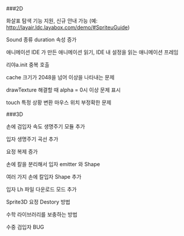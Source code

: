 ###2D

화살표 탐색 기능 지원, 신규 안내 가능 (예: http://layair.ldc.layabox.com/demo/#SpriteuGuide)

Sound 종류 duration 속성 증가

애니메이션 IDE 가 만든 애니메이션 읽기, IDE 내 설정을 읽는 애니메이션 프레임

리야a.init 중복 호출

cache 크기가 2048을 넘어 이상을 나타내는 문제

drawTexture 해결할 때 alpha = 0시 이상 문제 표시

touch 특정 상황 변환 마우스 위치 부정확한 문제

###3D

손에 검입자 속도 생명주기 모듈 추가

입자 생명주기 곡선 추가

요정 복제 증가

손에 칼을 분리해서 입자 emitter 와 Shape

여러 가지 손에 칼입자 Shape 추가

입자 Lh 파일 다운로드 모드 추가

Sprite3D 요정 Destory 방법

수학 라이브러리를 보충하는 방법

수중 검입자 BUG